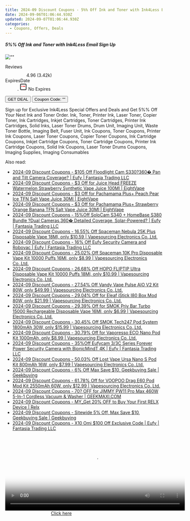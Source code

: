 ```yaml
---
title: 2024-09 Discount Coupons - 5%% Off Ink and Toner with Ink4Less Email Sign Up | Ink4Less
date: 2024-09-06T01:06:44.930Z
updated: 2024-09-07T01:06:44.930Z
categories:
  - Coupons, Offers, Deals
---
```



<div class="max-w-4xl mx-auto grid grid-cols-1 lg:max-w-5xl lg:gap-x-20 lg:grid-cols-2">
  <div class="relative p-3 col-start-1 row-start-1 flex flex-col-reverse rounded-lg bg-gradient-to-t from-black/75 via-black/0 sm:bg-none sm:row-start-2 sm:p-0 lg:row-start-1">
    <h5 class="mt-1 text-lg font-semibold text-white sm:text-slate-900 md:text-2xl dark:sm:text-white">5%% Off Ink and Toner with Ink4Less Email Sign Up</h5>
  </div>
  
  <div class="col-start-1 col-end-3 row-start-1 grid gap-4 sm:mb-6 sm:grid-cols-4 lg:col-start-2 lg:row-span-6 lg:row-end-6 lg:mb-0 lg:gap-6">
      <img src="&quot;Http://&quot;" onClick="javascript:window.open(decodeURIComponent('%22https%3A%2F%2Fwww.shareasale.com%2Fu.cfm%3Fd%3D49472%26m%3D23414%26u%3D4338022%22'), '_blank');void(0);" alt="&quot;&quot;" class="h-60 w-full rounded-lg object-cover sm:col-span-2 sm:h-52 lg:col-span-full" loading="lazy" />
    
  </div>
  <dl class="row-start-2 mt-4 flex items-center text-xs font-medium sm:row-start-3 sm:mt-1 md:mt-2.5 lg:row-start-2">
    <dt class="sr-only">Reviews</dt>
    <dd class="flex items-center text-indigo-600 dark:text-indigo-400">
      <svg width="24" height="24" fill="none" aria-hidden="true" class="mr-1 stroke-current dark:stroke-indigo-500">
        <path d="m12 5 2 5h5l-4 4 2.103 5L12 16l-5.103 3L9 14l-4-4h5l2-5Z" stroke-width="2" stroke-linecap="round" stroke-linejoin="round" />
      </svg>
      <span>4.96 <span class="font-normal text-slate-400">(3.42k)</span></span>
    </dd>
    <dt class="sr-only">ExpiresDate</dt>
    <dd class="flex items-center">
      <svg width="2" height="2" aria-hidden="true" fill="currentColor" class="mx-3 text-slate-300">
        <circle cx="1" cy="1" r="1" />
      </svg>
      <svg width="24" height="24" viewBox="0 0 24 24" fill="none" stroke="currentColor" stroke-width="2">
        <rect x="3" y="3" width="18" height="18" rx="2" fill="#fff" />
        <path d="M6 10L18 10" stroke="red" stroke-width="2" fill="none" />
        <path d="M10 6L10 18" stroke="#fff" stroke-width="2" fill="none" />
      </svg>
      No Expires    </dd>
  </dl>
  <div class="col-start-1 row-start-3 mt-4 self-center sm:col-start-2 sm:row-span-2 sm:row-start-2 sm:mt-0 lg:col-start-1 lg:row-start-3 lg:row-end-4 lg:mt-6">
    <button type="button" onClick="javascript:window.open(decodeURIComponent('%22https%3A%2F%2Fwww.shareasale.com%2Fu.cfm%3Fd%3D49472%26m%3D23414%26u%3D4338022%22'), '_blank');void(0);" class="rounded-lg bg-red-600 px-3 py-2 text-sm font-medium leading-6 text-white">GET DEAL</button>
    <button type="button" onClick="javascript:window.open(decodeURIComponent('%22https%3A%2F%2Fwww.shareasale.com%2Fu.cfm%3Fd%3D49472%26m%3D23414%26u%3D4338022%22'), '_blank');void(0);" class="border-dashed border-2 border-indigo-600 bg-green-100 text-sm leading-6 font-medium py-2 px-3 rounded-lg">Coupon Code: &quot;&quot;</button>
  </div>
  <p class="col-start-1 mt-4 text-sm leading-6 sm:col-span-2 lg:col-span-1 lg:row-start-4 lg:mt-6 dark:text-slate-400">
    Sign up for Exclusive Ink4Less Special Offers and Deals and Get 5%% Off Your Next Ink and Toner Order. 
Ink, Toner, Printer Ink, Laser Toner, Copier Toner, Ink Cartridges, Inkjet Cartridges, Toner Cartridges, Printer Ink Cartridges, Solid Inks, Laser Toner Drums, Drum Unit, Imaging Unit, Waste Toner Bottle, Imaging Belt, Fuser Unit, Ink Coupons, Toner Coupons, Printer Ink Coupons, Laser Toner Coupons, Copier Toner Coupons, Ink Cartridge Coupons, Inkjet Cartridge Coupons, Toner Cartridge Coupons, Printer Ink Cartridge Coupons, Solid Ink Coupons, Laser Toner Drums Coupons, Imaging Supplies, Imaging Consumables  </p>
</div>
<span class="atpl-alsoreadstyle">Also read:</span>
<div><ul>
<li><a href="https://coupons.techidaily.com/coupon-1121682-share-115200-sale/"><u>2024-09 Discount Coupons - $105 Off Floodlight Cam S330?360� Pan and Tilt Camera Coverage? | Eufy | Fantasia Trading LLC</u></a></li>
<li><a href="https://coupons.techidaily.com/coupon-1122239-share-59344-sale/"><u>2024-09 Discount Coupons - $3 Off for Juice Head FREEZE Watermelon Strawberry Synthetic Vape Juice 100Ml | EightVape</u></a></li>
<li><a href="https://coupons.techidaily.com/coupon-1122237-share-59344-sale/"><u>2024-09 Discount Coupons - $3 Off for Pachamama Plus+ Peach Pear Ice TFN Salt Vape Juice 30Ml | EightVape</u></a></li>
<li><a href="https://coupons.techidaily.com/coupon-1122238-share-59344-sale/"><u>2024-09 Discount Coupons - $3 Off for Pachamama Plus+ Strawberry Orange Banana TFN Salt Vape Juice 30Ml | EightVape</u></a></li>
<li><a href="https://coupons.techidaily.com/coupon-1121681-share-115200-sale/"><u>2024-09 Discount Coupons - 15%Off SoloCam S340 + HomeBase S380 Bundle ?Dual Cameras,360� Detailed Coverage, Solar-Powered? | Eufy | Fantasia Trading LLC</u></a></li>
<li><a href="https://coupons.techidaily.com/coupon-1113758-share-90958-sale/"><u>2024-09 Discount Coupons - 16.55% Off Spaceman Nebula 25K Plus Disposable Vape 18Ml, only $10.59 | Vapesourcing Electronics Co.,Ltd.</u></a></li>
<li><a href="https://coupons.techidaily.com/coupon-1121680-share-115200-sale/"><u>2024-09 Discount Coupons - 16% Off Eufy Security Camera and Robovac | Eufy | Fantasia Trading LLC</u></a></li>
<li><a href="https://coupons.techidaily.com/coupon-1062211-share-90958-sale/"><u>2024-09 Discount Coupons - 25.02% Off Spaceman 10K Pro Disposable Vape Kit 10000 Puffs 16Ml, only $8.99 | Vapesourcing Electronics Co.,Ltd.</u></a></li>
<li><a href="https://coupons.techidaily.com/coupon-1035528-share-90958-sale/"><u>2024-09 Discount Coupons - 26.68% Off HOPO FLIPTIP Ultra Disposable Vape Kit 10000 Puffs 18Ml, only $10.99 | Vapesourcing Electronics Co.,Ltd.</u></a></li>
<li><a href="https://coupons.techidaily.com/coupon-1075018-share-90958-sale/"><u>2024-09 Discount Coupons - 27.54% Off Vandy Vape Pulse AIO V2 Kit 80W, only $49.99 | Vapesourcing Electronics Co.,Ltd.</u></a></li>
<li><a href="https://coupons.techidaily.com/coupon-1006844-share-90958-sale/"><u>2024-09 Discount Coupons - 29.04% Off for Eleaf iStick I80 Box Mod 80W, only $21.99 | Vapesourcing Electronics Co.,Ltd.</u></a></li>
<li><a href="https://coupons.techidaily.com/coupon-1080591-share-90958-sale/"><u>2024-09 Discount Coupons - 29.39% Off for SMOK Priv Bar Turbo 15000 Rechargeable Disposable Vape 16Ml, only $6.99 | Vapesourcing Electronics Co.,Ltd.</u></a></li>
<li><a href="https://coupons.techidaily.com/coupon-1081672-share-90958-sale/"><u>2024-09 Discount Coupons - 30.45% Off SMOK Tech247 Pod System 1800mAh 30W, only $15.99 | Vapesourcing Electronics Co.,Ltd.</u></a></li>
<li><a href="https://coupons.techidaily.com/coupon-1041571-share-90958-sale/"><u>2024-09 Discount Coupons - 30.79% Off for Vaporesso ECO Nano Pod Kit 1000mAh, only $8.99 | Vapesourcing Electronics Co.,Ltd.</u></a></li>
<li><a href="https://coupons.techidaily.com/coupon-1116684-share-115200-sale/"><u>2024-09 Discount Coupons - 35%Off Eufycam 3/3C Series Forever Power Security Camera with BionicMindT 4K | Eufy | Fantasia Trading LLC</u></a></li>
<li><a href="https://coupons.techidaily.com/coupon-980598-share-90958-sale/"><u>2024-09 Discount Coupons - 50.03% Off Lost Vape Ursa Nano S Pod Kit 800mAh 16W, only $7.99 | Vapesourcing Electronics Co.,Ltd.</u></a></li>
<li><a href="https://coupons.techidaily.com/coupon-1121456-share-38812-sale/"><u>2024-09 Discount Coupons - 6% Off Max Save $10, Geekbuying Sale | Geekbuying</u></a></li>
<li><a href="https://coupons.techidaily.com/coupon-942013-share-90958-sale/"><u>2024-09 Discount Coupons - 61.78% Off for VOOPOO Drag E60 Pod Mod Kit 2550mAh 60W, only $12.99 | Vapesourcing Electronics Co.,Ltd.</u></a></li>
<li><a href="https://coupons.techidaily.com/coupon-1121742-share-77450-sale/"><u>2024-09 Discount Coupons - 70? OFF for JIMMY PW11 Pro Max 460W 5-In-1 Cordless Vacuum & Washer | GEEKMAXI.COM</u></a></li>
<li><a href="https://coupons.techidaily.com/coupon-1054876-share-92020-sale/"><u>2024-09 Discount Coupons - MY_Get 20% OFF to Buy Your First RELX Device | Relx</u></a></li>
<li><a href="https://coupons.techidaily.com/coupon-1121455-share-38812-sale/"><u>2024-09 Discount Coupons - Sitewide 5% Off, Max Save $10, Geekbuying Sale | Geekbuying</u></a></li>
<li><a href="https://coupons.techidaily.com/coupon-1116681-share-115200-sale/"><u>2024-09 Discount Coupons - X10 Omi $100 Off Exclusive Code | Eufy | Fantasia Trading LLC</u></a></li>
</ul></div>

<ins class="adsbygoogle"
      style="display:block"
      data-ad-client="ca-pub-7571918770474297"
      data-ad-slot="8358498916"
      data-ad-format="auto"
      data-full-width-responsive="true"></ins>
<!-- affiliate ads begin -->
<span id="1938141">
					<video width="576" height="240" style="cursor:pointer"
           poster="//a.impactradius-go.com/display-clicktoplayimage/1938141.png"
           onclick="if(!this.playClicked){this.play();this.setAttribute('controls',true);this.playClicked=true;}">
	   <source src="//a.impactradius-go.com/display-ad/22993-1938141">
	   <img src="//a.impactradius-go.com/display-clicktoplayimage/1938141.png" style="border: none; height: 100%; width: 100%; object-fit: contain">
	</video>
	<div style="width:360px;text-align:center"><a href="javascript:window.open(decodeURIComponent('https%3A%2F%2Fhomestyler.sjv.io%2Fc%2F5597632%2F1938141%2F22993'), '_blank');void(0);">Click here</a></div>
</span>
<img height="0" width="0" src="https://imp.pxf.io/i/5597632/1938141/22993" style="position:absolute;visibility:hidden;" border="0" />
<!-- affiliate ads end -->